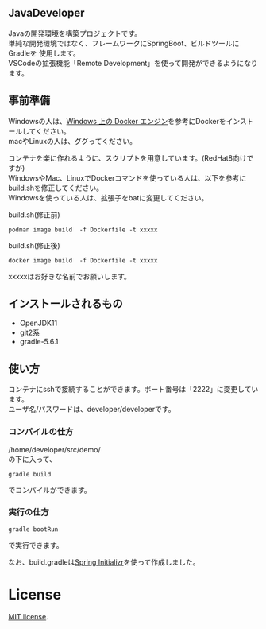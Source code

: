 ## JavaDeveloper
Javaの開発環境を構築プロジェクトです。  
単純な開発環境ではなく、フレームワークにSpringBoot、ビルドツールにGradleを
使用します。  
VSCodeの拡張機能「Remote Development」を使って開発ができるようになります。

## 事前準備  
Windowsの人は、[Windows 上の Docker エンジン](https://docs.microsoft.com/ja-jp/virtualization/windowscontainers/manage-docker/configure-docker-daemon)を参考にDockerをインストールしてください。  
macやLinuxの人は、ググってください。

コンテナを楽に作れるように、スクリプトを用意しています。(RedHat8向けですが)  
WindowsやMac、LinuxでDockerコマンドを使っている人は、以下を参考にbuild.shを修正してください。  
Windowsを使っている人は、拡張子をbatに変更してください。

build.sh(修正前)
```
podman image build  -f Dockerfile -t xxxxx
```
build.sh(修正後)
```
docker image build  -f Dockerfile -t xxxxx
```

xxxxxはお好きな名前でお願いします。

## インストールされるもの
* OpenJDK11
* git2系
* gradle-5.6.1

## 使い方
コンテナにsshで接続することができます。ポート番号は「2222」に変更しています。  
ユーザ名/パスワードは、developer/developerです。 

### コンパイルの仕方
/home/developer/src/demo/  
の下に入って、
```
gradle build
```
でコンパイルができます。

### 実行の仕方
```
gradle bootRun
```
で実行できます。

なお、build.gradleは[Spring Initializr](https://start.spring.io/)を使って作成しました。

# License
[MIT license](https://en.wikipedia.org/wiki/MIT_License).
